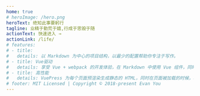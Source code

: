 ```yaml
---
home: true
# heroImage: /hero.png
heroText: 绝知此事要躬行
tagline: 业精于勤荒于嬉,行成于思毁于随
actionText: 快速进入 →
actionLink: /life/
# features:
# - title: 
#   details: 以 Markdown 为中心的项目结构，以最少的配置帮助你专注于写作。
# - title: Vue驱动
#   details: 享受 Vue + webpack 的开发体验，在 Markdown 中使用 Vue 组件，同时可以使用 Vue 来开发自定义主题。
# - title: 高性能
#   details: VuePress 为每个页面预渲染生成静态的 HTML，同时在页面被加载的时候，将作为 SPA 运行。
# footer: MIT Licensed | Copyright © 2018-present Evan You
---
```


<ClientOnly>
  <QuickNavigation />
</ClientOnly>